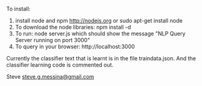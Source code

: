 To install:

1. install node and npm
	http://nodejs.org or sudo apt-get install node
2. To download the node libraries:
	npm install -d
3. To run:
	node server.js
	which should show the message "NLP Query Server running on port 3000"
4. To query in your browser:
	http://localhost:3000


Currently the classifier text that is learnt is in the file traindata.json.
And the classifier learning code is commented out.

Steve
steve.g.messina@gmail.com